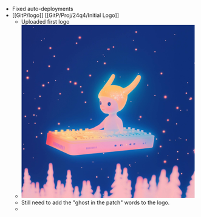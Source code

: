 - Fixed auto-deployments
- [[GitP/logo]] [[GitP/Proj/24q4/Initial Logo]]
	- Uploaded first logo
	- ![gitp_logo_raw_fly.JPG](../assets/gitp/logo/gitp_logo_raw_fly.JPG)
	- Still need to add the "ghost in the patch" words to the logo.
	-